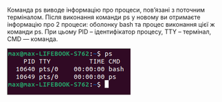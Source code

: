 Команда ps виводе інформацію про процеси, пов’язані з поточним терміналом. Після виконання команди ps у новому ви отримаєте інформацію про 2 процеси: оболонку bash та процес виконання цієї ж команди ps. При цьому PID – ідентифікатор процесу, TTY – термінал, CMD — команда.

![ps](./ps.png)

